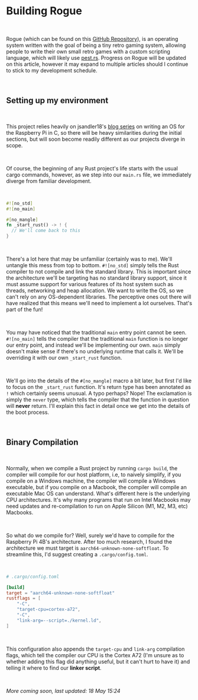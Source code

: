 # Building Rogue
<br>

Rogue (which can be found on this [GitHub Repository](https://github.com/justanotherbyte/rogue)), is an operating system written with the goal of being a tiny retro gaming system, allowing people to write their own small retro games with a custom scripting language, which will likely use [pest.rs](https://pest.rs).
Progress on Rogue will be updated on this article, however it may expand to multiple articles should I continue to stick to my development schedule.

<br>

## Setting up my environment
<br>

This project relies heavily on jsandler18's [blog series](https://jsandler18.github.io/tutorial/dev-env.html) on writing an OS for the Raspberry Pi in C, so there will be heavy similarities during the initial sections, but will soon become readily different as our projects diverge in scope.

<br>

Of course, the beginning of any Rust project's life starts with the usual cargo commands, however, as we step into our `main.rs` file, we immediately diverge from familiar development.

<br>

```rust
#![no_std]
#![no_main]

#[no_mangle]
fn _start_rust() -> ! {
  // We'll come back to this
}
```

<br>

There's a lot here that may be unfamiliar (certainly was to me). We'll untangle this mess from top to bottom. `#![no_std]` simply tells the Rust compiler to not compile and link the standard library. This is important since the architecture we'll be targeting has no standard library support, since it must assume support for various features of its host system such as threads, networking and heap allocation. We want to write the OS, so we can't rely on any OS-dependent libraries. The perceptive ones out there will have realized that this means we'll need to implement a lot ourselves. That's part of the fun!

<br>

You may have noticed that the traditional `main` entry point cannot be seen. `#![no_main]` tells the compiler that the traditional `main` function is no longer our entry point, and instead we'll be implementing our own. `main` simply doesn't make sense if there's no underlying runtime that calls it. We'll be overriding it with our own `_start_rust` function.

<br>

We'll go into the details of the `#[no_mangle]` macro a bit later, but first I'd like to focus on the `_start_rust` function. It's return type has been annotated as `!` which certainly seems unusual. A typo perhaps? Nope! The exclamation is simply the `never` type, which tells the compiler that the function in question will **never** return. I'll explain this fact in detail once we get into the details of the boot process.

<br>

## Binary Compilation
<br>

Normally, when we compile a Rust project by running `cargo build`, the compiler will compile for our host platform, i.e, to naively simplify, if you compile on a Windows machine, the compiler will compile a Windows executable, but if you compile on a Macbook, the compiler will compile an executable Mac OS can understand. What's different here is the underlying CPU architectures. It's why many programs that run on Intel Macbooks may need updates and re-compilation to run on Apple Silicon (M1, M2, M3, etc) Macbooks.

<br>

So what do we compile for? Well, surely we'd have to compile for the Raspberry Pi 4B's architecture. After too much research, I found the architecture we must target is `aarch64-unknown-none-softfloat`. To streamline this, I'd suggest creating a `.cargo/config.toml`.

<br>

```toml
# .cargo/config.toml

[build]
target = "aarch64-unknown-none-softfloat"
rustflags = [
    "-C",
    "target-cpu=cortex-a72",
    "-C",
    "link-arg=--script=./kernel.ld",
]
```

<br>

This configuration also appends the `target-cpu` and `link-arg` compilation flags, which tell the compiler our CPU is the Cortex A72 (I'm unsure as to whether adding this flag did anything useful, but it can't hurt to have it) and telling it where to find our **linker script**.

<br>

*More coming soon, last updated: 18 May 15:24*


